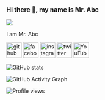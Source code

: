 ### Hi there 👋, my name is Mr. Abc
![](https://arturssmirnovs.github.io/github-profile-readme-generator/images/banner.png)

I am Mr. Abc



[<img src='https://cdn.jsdelivr.net/npm/simple-icons@3.0.1/icons/github.svg' alt='github' height='40'>](https://github.com/71abc)  [<img src='https://cdn.jsdelivr.net/npm/simple-icons@3.0.1/icons/facebook.svg' alt='facebook' height='40'>](https://www.facebook.com/71abc)  [<img src='https://cdn.jsdelivr.net/npm/simple-icons@3.0.1/icons/instagram.svg' alt='instagram' height='40'>](https://www.instagram.com/abc.sudo/)  [<img src='https://cdn.jsdelivr.net/npm/simple-icons@3.0.1/icons/twitter.svg' alt='twitter' height='40'>](https://twitter.com/MrAbc81814521)  [<img src='https://cdn.jsdelivr.net/npm/simple-icons@3.0.1/icons/youtube.svg' alt='YouTube' height='40'>](https://www.youtube.com/channel/UCaJy_s226OzJ8M7yYo9Umtg)  

![GitHub stats](https://github-readme-stats.vercel.app/api?username=71abc&show_icons=true)  

![GitHub Activity Graph](https://activity-graph.herokuapp.com/graph?username=71abc)  

![Profile views](https://gpvc.arturio.dev/71abc)  
